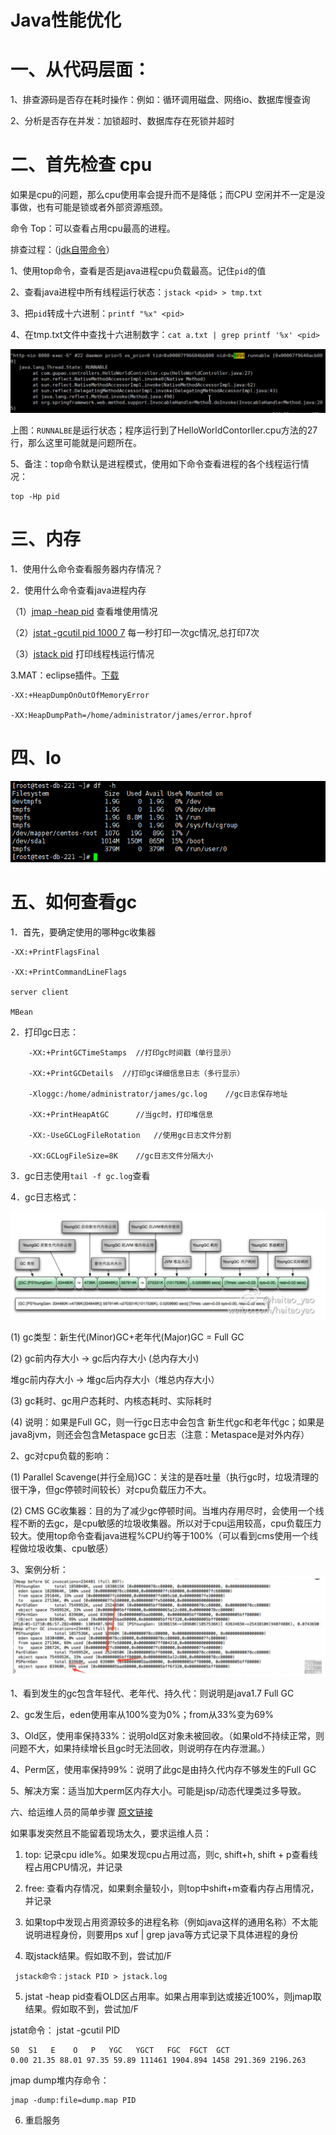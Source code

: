 # Java性能优化





# 一、从代码层面：

1、排查源码是否存在耗时操作：例如：循环调用磁盘、网络io、数据库慢查询

2、分析是否存在并发：加锁超时、数据库存在死锁并超时



# 二、首先检查 cpu

如果是cpu的问题，那么cpu使用率会提升而不是降低；而CPU 空闲并不一定是没事做，也有可能是锁或者外部资源瓶颈。 

命令 Top：可以查看占用cpu最高的进程。

排查过程：（[jdk自带命令](#http://mp.weixin.qq.com/mp/homepage?__biz=MzI3NzE0NjcwMg==&hid=1&sn=5d29d6730a7e59de9f0e0e14f7e8d72b)）

1、使用top命令，查看是否是java进程cpu负载最高。记住`pid`的值

2、查看java进程中所有线程运行状态：`jstack <pid> > tmp.txt`

3、把`pid`转成十六进制：`printf "%x" <pid>`

4、在tmp.txt文件中查找十六进制数字：`cat a.txt | grep printf '%x' <pid>`

![image-20210702184905350](images/image-20210702184905350.png)

上图：`RUNNALBE`是运行状态；程序运行到了HelloWorldContorller.cpu方法的27行，那么这里可能就是问题所在。

5、备注：top命令默认是进程模式，使用如下命令查看进程的各个线程运行情况：

```
top -Hp pid
```

 

# 三、内存

1．使用什么命令查看服务器内存情况？

2．使用什么命令查看java进程内存

（1）[jmap -heap pid](#https://docs.oracle.com/javase/8/docs/technotes/guides/troubleshoot/tooldescr014.html) 查看堆使用情况

（2）[jstat -gcutil pid 1000 7](#https://docs.oracle.com/javase/8/docs/technotes/guides/troubleshoot/tooldescr017.html) 每一秒打印一次gc情况,总打印7次

（3）[jstack pid](#https://docs.oracle.com/javase/8/docs/technotes/guides/troubleshoot/tooldescr016.html) 打印线程栈运行情况

3.MAT：eclipse插件。[下载](http://help.eclipse.org/oxygen/index.jsp?topic=/org.eclipse.mat.ui.help/welcome.html)

	-XX:+HeapDumpOnOutOfMemoryError 
	
	-XX:HeapDumpPath=/home/administrator/james/error.hprof

# 四、Io

![image-20210702185841246](images/image-20210702185841246.png)

# 五、如何查看gc

1．首先，要确定使用的哪种gc收集器

	-XX:+PrintFlagsFinal
	
	-XX:+PrintCommandLineFlags
	
	server client
	
	MBean

2．打印gc日志：

		-XX:+PrintGCTimeStamps 	//打印gc时间戳（单行显示）
	
		-XX:+PrintGCDetails  //打印gc详细信息日志（多行显示）
	
		-Xloggc:/home/administrator/james/gc.log 	//gc日志保存地址
	
		-XX:+PrintHeapAtGC 		//当gc时，打印堆信息
	
		-XX:-UseGCLogFileRotation 	//使用gc日志文件分割
	
		-XX:GCLogFileSize=8K 	//gc日志文件分隔大小

3．gc日志使用`tail -f gc.log`查看

4．gc日志格式：

![image-20210702184938623](images/image-20210702184938623.png)

(1) gc类型：新生代(Minor)GC+老年代(Major)GC = Full GC

(2) gc前内存大小 -> gc后内存大小 (总内存大小) 

堆gc前内存大小 -> 堆gc后内存大小（堆总内存大小）

(3) gc耗时、gc用户态耗时、内核态耗时、实际耗时

(4) 说明：如果是Full GC，则一行gc日志中会包含 新生代gc和老年代gc；如果是java8jvm，则还会包含Metaspace gc日志（注意：Metaspace是对外内存）

2、gc对cpu负载的影响：

(1) Parallel Scavenge(并行全局)GC：关注的是吞吐量（执行gc时，垃圾清理的很干净，但gc停顿时间较长）对cpu负载压力不大。

(2) CMS GC收集器：目的为了减少gc停顿时间。当堆内存用尽时，会使用一个线程不断的去gc，是cpu敏感的垃圾收集器。所以对于cpu运用较高，cpu负载压力较大。使用top命令查看java进程%CPU约等于100%（可以看到cms使用一个线程做垃圾收集、cpu敏感）

3、案例分析：![image-20210702185004230](images/image-20210702185004230.png)



1、看到发生的gc包含年轻代、老年代、持久代：则说明是java1.7  Full GC

2、gc发生后，eden使用率从100%变为0%；from从33%变为69%

3、Old区，使用率保持33%：说明old区对象未被回收。（如果old不持续正常，则问题不大，如果持续增长且gc时无法回收，则说明存在内存泄漏。）

4、Perm区，使用率保持99%：说明了此gc是由持久代内存不够发生的Full GC

5、解决方案：适当加大perm区内存大小。可能是jsp/动态代理类过多导致。

六、给运维人员的简单步骤  [原文链接](https://mp.weixin.qq.com/s/vp2kA6hY_9qO8iqnS-dHYQ)

如果事发突然且不能留着现场太久，要求运维人员： 

1. top: 记录cpu idle%。如果发现cpu占用过高，则c, shift+h, shift + p查看线程占用CPU情况，并记录

2. free: 查看内存情况，如果剩余量较小，则top中shift+m查看内存占用情况，并记录

3. 如果top中发现占用资源较多的进程名称（例如java这样的通用名称）不太能说明进程身份，则要用ps xuf | grep java等方式记录下具体进程的身份 

4. 取jstack结果。假如取不到，尝试加/F

```
 jstack命令：jstack PID > jstack.log
```

5. jstat -heap pid查看OLD区占用率。如果占用率到达或接近100%，则jmap取结果。假如取不到，尝试加/F

  jstat命令： jstat -gcutil PID

```
S0  S1   E    O   P   YGC   YGCT   FGC  FGCT  GCT
0.00 21.35 88.01 97.35 59.89 111461 1904.894 1458 291.369 2196.263
```

jmap dump堆内存命令：

```
jmap -dump:file=dump.map PID
```

6. 重启服务

















